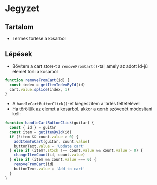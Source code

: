 # Jegyzet

## Tartalom

- Termék törlése a kosárból

## Lépések

- Bővítem a cart store-t a `removeFromCart()`-tal, amely az adott Id-jű elemet törli a kosárból

```js
function removeFromCart(id) {
  const index = getItemIndexById(id)
  cart.value.splice(index, 1)
}
```

- A `handleCartButtonClick()`-et kiegészítem a törlés feltételével
- Ha töröljük az elemet a kosárból, akkor a gomb szövegét módosítani kell:

```js
function handleCartButtonClick(guitar) {
  const { id } = guitar
  const item = getItemById(id)
  if (!item && count.value > 0) {
    addItemToCart(guitar, count.value)
    buttonText.value = 'Update cart'
  } else if (item?.stock !== count.value && count.value > 0) {
    changeItemCount(id, count.value)
  } else if (item && count.value === 0) {
    removeFromCart(id)
    buttonText.value = 'Add to cart'
  }
}
```
